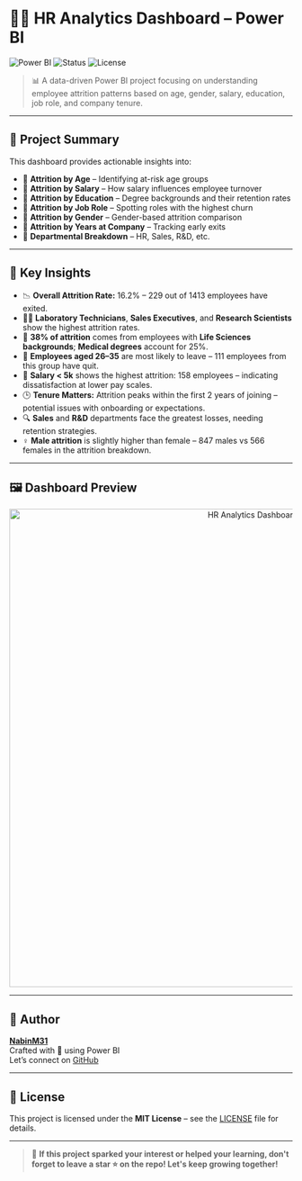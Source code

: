 # 👩‍💼 HR Analytics Dashboard – Power BI

![Power BI](https://img.shields.io/badge/Built%20With-Power%20BI-purple?style=for-the-badge)
![Status](https://img.shields.io/badge/Status-Completed-brightgreen?style=for-the-badge)
![License](https://img.shields.io/badge/License-MIT-yellow?style=for-the-badge)

> 📊 A data-driven Power BI project focusing on understanding employee attrition patterns based on age, gender, salary, education, job role, and company tenure.

---

## 🧠 Project Summary

This dashboard provides actionable insights into:

- 🧓 **Attrition by Age** – Identifying at-risk age groups
- 🧾 **Attrition by Salary** – How salary influences employee turnover
- 🏫 **Attrition by Education** – Degree backgrounds and their retention rates
- 💼 **Attrition by Job Role** – Spotting roles with the highest churn
- 👥 **Attrition by Gender** – Gender-based attrition comparison
- 📅 **Attrition by Years at Company** – Tracking early exits
- 🧬 **Departmental Breakdown** – HR, Sales, R&D, etc.

---

## 🧠 Key Insights

- 📉 **Overall Attrition Rate:** 16.2% – 229 out of 1413 employees have exited.
- 👨‍🔬 **Laboratory Technicians**, **Sales Executives**, and **Research Scientists** show the highest attrition rates.
- 🧪 **38% of attrition** comes from employees with **Life Sciences backgrounds**; **Medical degrees** account for 25%.
- 👥 **Employees aged 26–35** are most likely to leave – 111 employees from this group have quit.
- 💸 **Salary < 5k** shows the highest attrition: 158 employees – indicating dissatisfaction at lower pay scales.
- 🕒 **Tenure Matters:** Attrition peaks within the first 2 years of joining – potential issues with onboarding or expectations.
- 🔍 **Sales** and **R&D** departments face the greatest losses, needing retention strategies.
- ♀️ **Male attrition** is slightly higher than female – 847 males vs 566 females in the attrition breakdown.

---

## 🖼️ Dashboard Preview

<p align="center">
  <img src="HR analytics.PNG" alt="HR Analytics Dashboard" width="850">
</p>

---

## 🚀 Author

**[NabinM31](https://github.com/NabinM31)**  
Crafted with 💛 using Power BI  
Let’s connect on [GitHub](https://github.com/NabinM31)

---

## 📄 License

This project is licensed under the **MIT License** – see the [LICENSE](LICENSE) file for details.

---

> 🌟 **If this project sparked your interest or helped your learning, don't forget to leave a star ⭐ on the repo! Let's keep growing together!**
